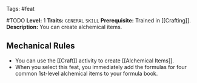 Tags: #feat 

#TODO
**Level:** 1
**Traits:** `GENERAL` `SKILL`
**Prerequisite:** Trained in [[Crafting]].
**Description:** You can create alchemical items. 
## Mechanical Rules

- You can use the [[Craft]] activity to create [[Alchemical Items]].
- When you select this feat, you immediately add the formulas for four common 1st-level alchemical items to your formula book.
